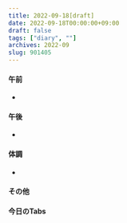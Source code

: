 ```yaml
---
title: 2022-09-18[draft]
date: 2022-09-18T00:00:00+09:00
draft: false
tags: ["diary", ""]
archives: 2022-09
slug: 901405
---
```

#### 午前
- 
#### 午後
- 
#### 体調
- 
#### その他
#### 今日のTabs